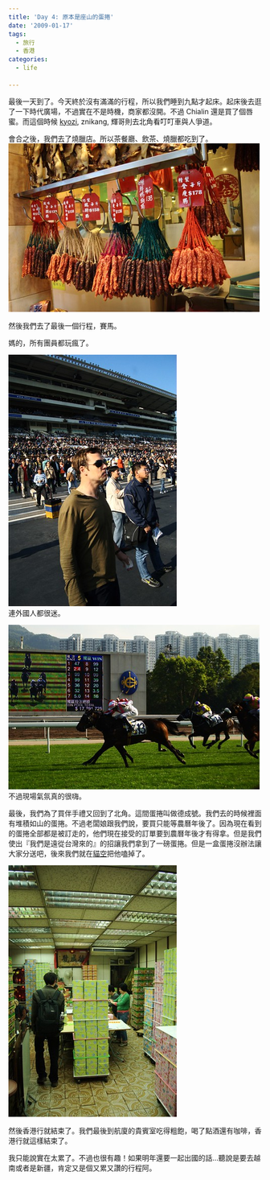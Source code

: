 ```yaml
---
title: 'Day 4: 原本是座山的蛋捲'
date: '2009-01-17'
tags:
  - 旅行
  - 香港
categories:
  - life

---
```

最後一天到了。今天終於沒有滿滿的行程，所以我們睡到九點才起床。起床後去逛了一下時代廣場，不過實在不是時機，商家都沒開。不過 Chialin 還是買了個唇蜜。而這個時候 [kyozi](http://kyozi.blogspot.com/2009/01/2009-hongkong-street-view-2.html), znikang, 輝哥則去北角看叮叮車與人爭道。  
  
會合之後，我們去了燒臘店。所以茶餐廳、飲茶、燒臘都吃到了。  
[![燒臘](images/0.jpg)](http://www.flickr.com/photos/yurenju/3202525329/ "Flickr 上 yurenju 的 燒臘")  
  
然後我們去了最後一個行程，賽馬。  
  
媽的，所有團員都玩瘋了。  
  
[![外國人](images/1.jpg)](http://www.flickr.com/photos/yurenju/3202533007/ "Flickr 上 yurenju 的 外國人")  
連外國人都很迷。  
  
[![賽馬](images/2.jpg)](http://www.flickr.com/photos/yurenju/3202537635/ "Flickr 上 yurenju 的 賽馬")  
不過現場氣氛真的很嗨。  
  
最後，我們為了買伴手禮又回到了北角。這間蛋捲叫做德成號。我們去的時候裡面有堆積如山的蛋捲。不過老闆娘跟我們說，要買只能等農曆年後了。因為現在看到的蛋捲全部都是被訂走的，他們現在接受的訂單要到農曆年後才有得拿。但是我們使出『我們是遠從台灣來的』的招讓我們拿到了一磅蛋捲。但是一盒蛋捲沒辦法讓大家分送吧，後來我們就在[貓空](http://yurenju.blogspot.com/2009/01/outback.html)把他嗑掉了。  
  
[![原本是座山的蛋捲](images/3.jpg)](http://www.flickr.com/photos/yurenju/3203395286/ "Flickr 上 yurenju 的 原本是座山的蛋捲")  
  
然後香港行就結束了。我們最後到航廈的貴賓室吃得粗飽，喝了點酒還有咖啡，香港行就這樣結束了。  
  
我只能說實在太累了。不過也很有趣！如果明年還要一起出國的話…聽說是要去越南或者是新疆，肯定又是個又累又讚的行程阿。